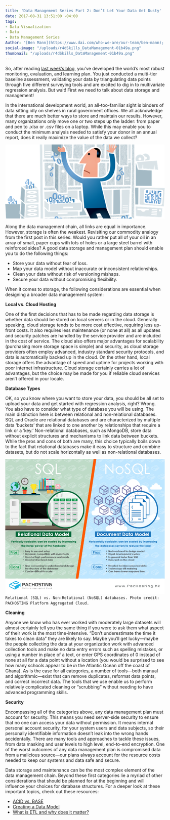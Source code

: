 ```yaml
---
title: 'Data Management Series Part 2: Don’t Let Your Data Get Dusty'
date: 2017-08-31 13:51:00 -04:00
tags:
- Data Visualization
- Data
- Data Management Series
Author: "[Ben Mann](https://www.dai.com/who-we-are/our-team/ben-mann); [Karim Bin-Humam](https://www.dai.com/who-we-are/our-team/karim-bin-humam)"
social-image: "/uploads/r4dSkills_DataManagement-01b49a.png"
thumbnail: "/uploads/r4dSkills_DataManagement-01b49a.png"
---
```


So, after reading [last week’s blog](/data-management-series-planning-and-collecting-part-1.html), you’ve developed the world’s most robust monitoring, evaluation, and learning plan. You just conducted a multi-tier baseline assessment, validating your data by triangulating data points through five different surveying tools and are excited to dig in to multivariate regression analysis. But wait! First we need to talk about data storage and management!

In the international development world, an all-too-familiar sight is binders of data sitting idly on shelves in rural government offices. We all acknowledge that there are much better ways to store and maintain our results. However, many organizations only move one or two steps up the ladder: from paper and pen to .xlsx or .csv files on a laptop. While this may enable you to conduct the minimum analysis needed to satisfy your donor in an annual report, does it really maximize the value of the data we collect?

![r4dSkills_DataManagement.png](/uploads/r4dSkills_DataManagement.png)
<!--more-->

Along the data management chain, all links are equal in importance. However, storage is often the weakest. Revisiting our commodity analogy from the first post in this series: Would you rather put all of your oil in an array of small, paper cups with lots of holes or a large steel barrel with reinforced sides? A good data storage and management plan should enable you to do the following things:

* Store your data without fear of loss.
* Map your data model without inaccurate or inconsistent relationships.
* Clean your data without risk of versioning mishaps.
* Secure your data without compromising flexibility.

When it comes to storage, the following considerations are essential when designing a broader data management system:

**Local vs. Cloud Hosting**

One of the first decisions that has to be made regarding data storage is whether data should be stored on local servers or in the cloud. Generally speaking, cloud storage tends to be more cost effective, requiring less up-front costs. It also requires less maintenance (or none at all) as all updates and security patches are handled by the service provider and are included in the cost of service. The cloud also offers major advantages for scalability (purchasing more storage space is simple) and security, as cloud storage providers often employ advanced, industry standard security protocols, and data is automatically backed up in the cloud. On the other hand, local storage offers the advantage of speed and uptime for projects working with poor internet infrastructure. Cloud storage certainly carries a lot of advantages, but the choice may be made for you if reliable cloud services aren’t offered in your locale.

**Database Types**

OK, so you know where you want to store your data, you should be all set to upload your data and get started with regression analysis, right? Wrong. You also have to consider what type of database you will be using. The main distinction here is between relational and non-relational databases. SQL and Oracle are relational databases and are characterized by multiple data ‘buckets’ that are linked to one another by relationships that require a link or a ‘key.’ Non-relational databases, such as MongoDB, store data without explicit structures and mechanisms to link data between buckets. While the pros and cons of both are many, this choice typically boils down to the fact that relational databases make it easy to structure and combine datasets, but do not scale horizontally as well as non-relational databases.

![7e26d5c20f89e7dc217d3d83a1d89e06.jpg](/uploads/7e26d5c20f89e7dc217d3d83a1d89e06.jpg)`Relational (SQL) vs. Non-Relational (NoSQL) databases. Photo credit: PACHOSTING Platform Aggregated Cloud.`

**Cleaning**

Anyone we know who has ever worked with moderately large datasets will almost certainly tell you the same thing if you were to ask them what aspect of their work is the most time-intensive. “Don’t underestimate the time it takes to clean data” they are likely to say. Maybe you’ll get lucky—maybe the people collecting the data at your organization work with advanced collection tools and make no data entry errors such as spelling mistakes, or using a number in place of a text, or enter GPS coordinates of 0 instead of none at all for a data point without a location (you would be surprised to see how many schools appear to be *in* the Atlantic Ocean off the coast of Ghana). As is the case for all categories, a number of tools—both manual and algorithmic—exist that can remove duplicates, reformat data points, and correct incorrect data. The tools that we use enable us to perform relatively complicated cleaning or “scrubbing” without needing to have advanced programming skills.

**Security**

Encompassing all of the categories above, any data management plan must account for security. This means you need server-side security to ensure that no one can access your data without permission. It means internal personal account security, for your system users and data subjects, so their personally identifiable information doesn’t leak into the wrong hands accidentally. There are many tools and approaches to tackle these issues, from data masking and user levels to high level, end-to-end encryption. One of the worst outcomes of any data management plan is compromised data from a malicious source—our plans always account for the resource costs needed to keep our systems and data safe and secure.

Data storage and maintenance can be the most complex element of the data management chain. Beyond these first categories lie a myriad of other considerations that should be planned for at the beginning and will influence your choices for database structures. For a deeper look at these important topics, check out these resources:

* [ACID vs. BASE](https://neo4j.com/blog/acid-vs-base-consistency-models-explained/)
* [Creating a Data Model](http://www.bridging-the-gap.com/data-model-not-too-technical/)
* [What is ETL and why does it matter?](https://www.sas.com/en_my/insights/data-management/what-is-etl.html)